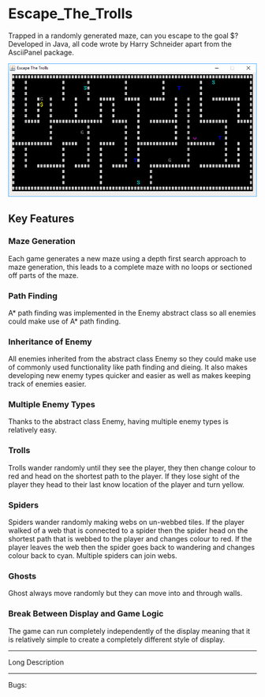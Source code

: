 # Escape_The_Trolls

Trapped in a randomly generated maze, can you escape to the goal $? Developed in Java, all code wrote by Harry Schneider apart from the AsciiPanel package.

![Screen shot of the game](https://github.com/Haza290/Escape_The_Trolls/blob/master/Escape%20The%20Trolls%20Screenshot.PNG)

## Key Features

### Maze Generation
Each game generates a new maze using a depth first search approach to maze generation, this leads to a complete maze with no loops or sectioned off parts of the maze.

### Path Finding
A* path finding was implemented in the Enemy abstract class so all enemies could make use of A* path finding.

### Inheritance of Enemy
All enemies inherited from the abstract class Enemy so they could make use of commonly used functionality like path finding and dieing. It also makes developing new enemy types quicker and easier as well as makes keeping track of enemies easier.

### Multiple Enemy Types
Thanks to the abstract class Enemy, having multiple enemy types is relatively easy.

### Trolls
Trolls wander randomly until they see the player, they then change colour to red and head on the shortest path to the player. If they lose sight of the player they head to their last know location of the player and turn yellow.

### Spiders
Spiders wander randomly making webs on un-webbed tiles. If the player walked of a web that is connected to a spider then the spider head on the shortest path that is webbed to the player and changes colour to red. If the player leaves the web then the spider goes back to wandering and changes colour back to cyan. Multiple spiders can join webs.

### Ghosts
Ghost always move randomly but they can move into and through walls.

### Break Between Display and Game Logic
The game can run completely independently of the display meaning that it is relatively simple to create a completely different style of display.

---

Long Description

---
Bugs:
